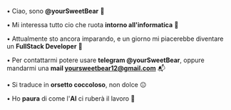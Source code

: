 • Ciao, sono **@yourSweetBear** 🐻

• Mi interessa tutto cio che ruota **intorno
all'informatica** 👀

• Attualmente sto ancora imparando, e un
giorno mi piacerebbe diventare un **FullStack Developer** 🌱

• Per contattarmi potere usare **telegram 
@yourSweetBear**, oppure mandarmi una **mail
yoursweetbear12@gmail.com** 📬

• Si traduce in **orsetto coccoloso**, non dolce 😐

• Ho **paura** di come l'**AI** ci ruberà il lavoro 🤖
